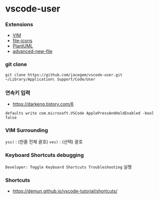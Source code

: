 # vscode-user

### Extensions

- [VIM](https://marketplace.visualstudio.com/items?itemName=vscodevim.vim)
- [file-icons](https://marketplace.visualstudio.com/items?itemName=file-icons.file-icons)
- [PlantUML](https://marketplace.visualstudio.com/items?itemName=jebbs.plantuml)
- [advanced-new-file](https://marketplace.visualstudio.com/items?itemName=patbenatar.advanced-new-file)

### git clone

```
git clone https://github.com/jacegem/vscode-user.git ~/Library/Application\ Support/Code/User
```

### 연속키 입력

- https://darkeng.tistory.com/6

```
defaults write com.microsoft.VSCode ApplePressAndHoldEnabled -bool false
```

### VIM Surrounding

`yss)` : (한줄 전체 괄호)
`ves)` : (선택) 괄호

### Keyboard Shortcuts debugging

`Developer: Toggle Keyboard Shortcuts Troubleshooting` 실행

### Shortcuts

- https://demun.github.io/vscode-tutorial/shortcuts/
